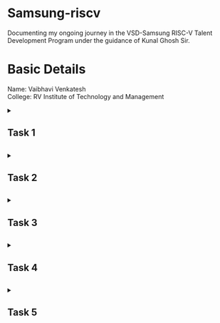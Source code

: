 # Samsung-riscv
Documenting my ongoing journey in the VSD-Samsung RISC-V Talent Development Program under the guidance of Kunal Ghosh Sir.

# Basic Details
Name: Vaibhavi Venkatesh  
College: RV Institute of Technology and Management  

<details>
<summary><h2>Task 1<h2></summary>
<br>
Install all the essential tools required such as Ubuntu on VMBox. Perform a sum to n numbers C program and generate the RISC-V object dump along with -O1 and Ofast compiler optimization flags. 

  <h4>Virtual Machine Working:</h4>
![task1 1 1](https://github.com/user-attachments/assets/c6a7400e-d734-486b-9658-4b261421e2dc)



<h4>Code for sum upto n numbers C program:</h4>

![Screenshot 2025-01-20 134026](https://github.com/user-attachments/assets/5f413315-fbc8-48d9-b6a1-f048246088cc)


<h4>Sum upto n numbers C program output:</h4>

![newctask1](https://github.com/user-attachments/assets/0e29ae1b-e8de-4467-9f8e-01a6cbfd7630)


<h4>Sum upto n numbers C program using RISC-V:</h4>

![riscvcode](https://github.com/user-attachments/assets/7fe08778-e144-4bf1-888a-196874c0b089)

<h4>Sum upto n numbers C program using RISC-V O1 optimization:</h4>

![riscv1](https://github.com/user-attachments/assets/d72e20b8-ff21-4457-b203-70c20d434685)

<h4>Sum upto n numbers C program using RISC-V Ofast optimization:</h4>

![mainriscv](https://github.com/user-attachments/assets/4a12fdf2-25e1-4502-a498-678b109654c8)
![ssriscv](https://github.com/user-attachments/assets/4b729cbb-04b1-4e1a-8a5e-4efc9dd774e7)

</details>


<details>
<summary><h2>Task 2<h2></summary>
<br>
Run SPIKE simulation. A factorial C program is compiled and the same steps is followed to run object dump for each optimization flags and SPIKE simulation. 

<h4>SPIKE simulation of sum upto n numbers C program - O1 optimization:</h4>

![o1task2ss](https://github.com/user-attachments/assets/00ef31d0-5999-4351-8d92-89b7a16fcadd)
![task22c](https://github.com/user-attachments/assets/622f3fed-8fd5-427c-806d-6a48e9ccdc63)

<h4>SPIKE simulation of sum upto n numbers C program - Ofast optimization:</h4>
![ofasttask21](https://github.com/user-attachments/assets/929d4332-d749-4f2b-a1fb-87bddc9fe453)

![assemblytask2](https://github.com/user-attachments/assets/077e37b2-eafe-4f69-bfd0-b1b53978dd45)

<h4>Factorial C program output:</h4>  

![ofasttask2a2assembly](https://github.com/user-attachments/assets/b7c78b0b-4379-47f3-aa20-823a579a0dad)
<h4>Factorial C program using RISC-V:</h4>

![o1task2assembly](https://github.com/user-attachments/assets/7ec3695a-16a0-4364-adcd-c181189337e6)
<h4>Factorial C program using RISC-V O1 optimization:</h4>

![o1task2ss](https://github.com/user-attachments/assets/00ef31d0-5999-4351-8d92-89b7a16fcadd)

<h4>Factorial C program using RISC-V Ofast optimization:</h4>

![ofasttask21](https://github.com/user-attachments/assets/929d4332-d749-4f2b-a1fb-87bddc9fe453)
<h4>SPIKE simulation of factorial C program - O1 optimization:</h4>

![o1task2assembly](https://github.com/user-attachments/assets/7ec3695a-16a0-4364-adcd-c181189337e6)
<h4>SPIKE simulation of factorial C program - Ofast optimization:</h4>

![ofasttask23](https://github.com/user-attachments/assets/0134b8a6-f265-49b1-93bf-e73ab331afc0)


</details>


<details>
<summary><h2>Task 3<h2></summary>
<br>
Instruction types - RISC-V instructions are classified into different types based on their field structure. Each type consists of specific fields, such as opcode, funct3, funct7, immediate values, and register identifiers. 

### **R-type: Register type**
Used for arithmetic and logic operations where all operands are in registers.  
- **Fields**:  
  | **Bits** | **Field**   | **Description**             |
  |----------|-------------|-----------------------------|
  | 0–6      | `opcode`    | Operation code             |
  | 7–11     | `rd`        | Destination register        |
  | 12–14    | `funct3`    | Function code (operation)   |
  | 15–19    | `rs1`       | Source register 1           |
  | 20–24    | `rs2`       | Source register 2           |
  | 25–31    | `funct7`    | Function code (extension)   |

**Example**: `add x1, x2, x3`  
  - `opcode`: 0110011  
  - `funct3`: 000  
  - `funct7`: 0000000  

### **I-type: Immediate type**
Used for arithmetic, logical, load, and immediate operations.  
- **Fields**:  
  | **Bits** | **Field**   | **Description**             |
  |----------|-------------|-----------------------------|
  | 0–6      | `opcode`    | Operation code             |
  | 7–11     | `rd`        | Destination register        |
  | 12–14    | `funct3`    | Function code (operation)   |
  | 15–19    | `rs1`       | Source register 1           |
  | 20–31    | `imm[11:0]` | Immediate value (12 bits)   |

**Example**: `addi x1, x2, -5`  
  - `opcode`: 0010011  
  - `funct3`: 000  

### **S-type: Store type**
Used for store operations (e.g., storing data to memory).  
- **Fields**:  
  | **Bits** | **Field**       | **Description**               |
  |----------|-----------------|-------------------------------|
  | 0–6      | `opcode`        | Operation code               |
  | 7–11     | `imm[4:0]`      | Immediate (low bits)         |
  | 12–14    | `funct3`        | Function code (operation)    |
  | 15–19    | `rs1`           | Source register 1 (address)  |
  | 20–24    | `rs2`           | Source register 2 (data)     |
  | 25–31    | `imm[11:5]`     | Immediate (high bits)        |

**Example**: `sw x2, 8(x1)`  
  - `opcode`: 0100011  
  - `funct3`: 010  

### **B-type: Branch type**
Used for conditional branches.  
- **Fields**:  
  | **Bits** | **Field**       | **Description**               |
  |----------|-----------------|-------------------------------|
  | 0–6      | `opcode`        | Operation code               |
  | 7–11     | `imm[11]`       | Immediate bit 11 (sign bit)  |
  | 12–14    | `funct3`        | Function code (operation)    |
  | 15–19    | `rs1`           | Source register 1            |
  | 20–24    | `rs2`           | Source register 2            |
  | 25–30    | `imm[10:5]`     | Immediate bits 10–5          |
  | 31       | `imm[12]`       | Immediate bit 12             |

**Example**: `beq x1, x2, offset`  
  - `opcode`: 1100011  
  - `funct3`: 000  

### **U-type: Upper immediate type**
Used for operations involving upper 20 bits of immediate data.  
- **Fields**:  
  | **Bits** | **Field**       | **Description**               |
  |----------|-----------------|-------------------------------|
  | 0–6      | `opcode`        | Operation code               |
  | 7–11     | `rd`            | Destination register          |
  | 12–31    | `imm[31:12]`    | Immediate value (upper 20 bits) |

**Example**: `lui x1, 0x12345`  
  - `opcode`: 0110111  

### **J-type: Jump type**
Used for jump operations.  
- **Fields**:  
  | **Bits** | **Field**       | **Description**               |
  |----------|-----------------|-------------------------------|
  | 0–6      | `opcode`        | Operation code               |
  | 7–11     | `rd`            | Destination register          |
  | 12–19    | `imm[19:12]`    | Immediate bits 19–12          |
  | 20       | `imm[11]`       | Immediate bit 11              |
  | 21–30    | `imm[10:1]`     | Immediate bits 10–1           |
  | 31       | `imm[20]`       | Immediate bit 20 (sign bit)   |

**Example**: `jal x1, offset`  
  - `opcode`: 1101111

<details>
<summary><h3>Machine Code:<h3></summary>
<br>
  
![3task](https://github.com/user-attachments/assets/54eb5c50-4887-4453-b577-598d608dad1a)

### **1. Instruction: `addi sp, sp, -32`**
- **Machine Code**: `fe010113`
- **Instruction Type**: I-type  
- **Opcode**: `0010011` (bits [6:0])  
- **Immediate**: `1111111111110000` (-32 in two's complement)  
- **rs1**: `00010` (sp = x2)  
- **funct3**: `000` (add immediate)  
- **rd**: `00010` (sp = x2)

### **2. Instruction: `sd ra, 24(sp)`**
- **Machine Code**: `01113223`
- **Instruction Type**: S-type  
- **Opcode**: `0100011` (bits [6:0])  
- **Immediate**: `00000000011000` (24 split across bits [31:25] and [11:7])  
- **rs1**: `00010` (sp = x2)  
- **rs2**: `00001` (ra = x1)  
- **funct3**: `011` (store doubleword)

### **3. Instruction: `li s1, 16`**
- **Machine Code**: `01000513`
- **Instruction Type**: I-type  
- **Pseudo-instruction**: `li` maps to `addi s1, zero, 16`  
- **Opcode**: `0010011` (bits [6:0])  
- **Immediate**: `00000000001000` (16 in decimal)  
- **rs1**: `00000` (zero = x0)  
- **funct3**: `000` (add immediate)  
- **rd**: `01001` (s1 = x9)

### **4. Instruction: `mv a0, s0`**
- **Machine Code**: `00040513`
- **Instruction Type**: I-type  
- **Pseudo-instruction**: `mv` maps to `addi a0, s0, 0`  
- **Opcode**: `0010011` (bits [6:0])  
- **Immediate**: `00000000000000` (0 in decimal)  
- **rs1**: `01000` (s0 = x8)  
- **funct3**: `000` (add immediate)  
- **rd**: `00101` (a0 = x10)

### **5. Instruction: `jal ra, 101e0 <__muldi3>`**
- **Machine Code**: `0ac000ef`
- **Instruction Type**: J-type  
- **Opcode**: `1101111` (bits [6:0])  
- **Immediate**: `00000010101100` (address offset for 101e0 in decimal)  
- **rd**: `00001` (ra = x1)

### **6. Instruction: `sext.w a1, a0`**
- **Machine Code**: `0005059b`  
- **Instruction Type**: R-type  
- **Opcode**: `0011011` (bits [6:0])  
- **funct7**: `0000000` (bits [31:25])  
- **rs1**: `00101` (a0 = x10)  
- **funct3**: `000` (sign-extend word)  
- **rd**: `01011` (a1 = x11)

### **7. Instruction: `addiw s0, s0, 1`**
- **Machine Code**: `00140093`
- **Instruction Type**: I-type  
- **Opcode**: `0011011` (bits [6:0])  
- **Immediate**: `00000000000001` (1 in decimal)  
- **rs1**: `01000` (s0 = x8)  
- **funct3**: `000` (add immediate word)  
- **rd**: `01000` (s0 = x8)

### **8. Instruction: `bne s0, s1, 101a0 <main+0x1c>`**
- **Machine Code**: `fe941ae3`
- **Instruction Type**: B-type  
- **Opcode**: `1100011` (bits [6:0])  
- **Immediate**: `00000111011110` (address offset for main+0x1c in decimal)  
- **rs1**: `01000` (s0 = x8)  
- **rs2**: `01001` (s1 = x9)  
- **funct3**: `001` (branch not equal)

### **9. Instruction: `andi a3, a1, 1`**
- **Machine Code**: `0015f693`
- **Instruction Type**: I-type  
- **Opcode**: `0010011` (bits [6:0])  
- **Immediate**: `00000000000001` (1 in decimal)  
- **rs1**: `01011` (a1 = x11)  
- **funct3**: `111` (AND immediate)  
- **rd**: `00111` (a3 = x14)

### **10. Instruction: `beqz a3, 101f4 <__muldi3+0x14>`**
- **Machine Code**: `00068663`
- **Instruction Type**: B-type  
- **Pseudo-instruction**: `beqz` maps to `beq a3, zero, 101f4`  
- **Opcode**: `1100011` (bits [6:0])  
- **Immediate**: `00000000001100` (address offset for 101f4 in decimal)  
- **rs1**: `00111` (a3 = x14)  
- **rs2**: `00000` (zero = x0)  
- **funct3**: `000` (branch equal)

### **11. Instruction: `add a0, a0, a2`**
- **Machine Code**: `00c50533`
- **Instruction Type**: R-type  
- **Opcode**: `0110011` (bits [6:0])  
- **funct7**: `0000000` (bits [31:25])  
- **rs1**: `00110` (a2 = x12)  
- **rs2**: `00101` (a0 = x10)  
- **funct3**: `000` (add)  
- **rd**: `00101` (a0 = x10)

### **12. Instruction: `srli a1, a1, 0x1`**
- **Machine Code**: `00105593`
- **Instruction Type**: I-type  
- **Opcode**: `0010011` (bits [6:0])  
- **funct7**: `0000000` (bits [31:25])  
- **Immediate**: `00000000000001` (1 in decimal)  
- **rs1**: `01011` (a1 = x11)  
- **funct3**: `101` (shift right logical immediate)  
- **rd**: `01011` (a1 = x11)

### **13. Instruction: `slli a2, a2, 0x1`**
- **Machine Code**: `00161613`
- **Instruction Type**: I-type  
- **Opcode**: `0010011` (bits [6:0])  
- **funct7**: `0000000` (bits [31:25])  
- **Immediate**: `00000000000001` (1 in decimal)  
- **rs1**: `00110` (a2 = x12)  
- **funct3**: `001` (shift left logical immediate)  
- **rd**: `00110` (a2 = x12)

### **14. Instruction: `bnez a1, 101e8 <__muldi3+0x8>`**
- **Machine Code**: `fe0596e3`
- **Instruction Type**: B-type  
- **Pseudo-instruction**: `bnez` maps to `bne a1, zero, 101e8`  
- **Opcode**: `1100011` (bits [6:0])  
- **Immediate**: `11111111110000` (address offset for 101e8 in decimal)  
- **rs1**: `01011` (a1 = x11)  
- **rs2**: `00000` (zero = x0)  
- **funct3**: `001` (branch not equal)

### **15. Instruction: `ret`**
- **Machine Code**: `00008067`
- **Instruction Type**: I-type  
- **Opcode**: `1100011` (bits [6:0])  
- **funct3**: `000`  
- **rd**: `00000`  
- **rs1**: `00001` (ra = x1)
  
### Screenshots
![Screenshot 2025-01-18 001724](https://github.com/user-attachments/assets/a0b4a656-40e2-4717-8150-50e5986d4aa4)
![3task](https://github.com/user-attachments/assets/89a44781-650c-410d-af9d-49a89bfea188)
![3task15](https://github.com/user-attachments/assets/e15d869f-ed43-4e8b-88c2-f203ecf0d315)
</details>
</details>




<details>
<summary><h2>Task 4<h2></summary>
<br>
A simulation environment (iverilog, gtkwave) is set up and the functional simulation of the RISC-V core Verilog netlist and testbench is run and the functional correctness of the core is checked by observing the output waveform.  

<h4>Verilog netlist code: </h4>  

[Verilog netlist code](https://github.com/Tech-Hades/samsung-riscv/blob/main/Task%204/Verilog%20netlist%20code)

<h4>Verilog testbench code: </h4>  

  [Verilog testbench code](https://github.com/Tech-Hades/samsung-riscv/blob/main/Task%204/Verilog%20testbench%20code)

<h4>GTKWave analyzer: </h4>  

![2 task4](https://github.com/user-attachments/assets/3276e64a-fc93-430a-879e-89f061404208)


### Output Waveforms

### **1. Instruction: `ADD R6, R2, R1`**  
![task4 123](https://github.com/user-attachments/assets/f72d1b67-3a9c-44a1-b497-d0e2675158e7)


### **2. Instruction: `SUB R7, R1, R2`**  
![task4 13-1](https://github.com/user-attachments/assets/deedf05f-7ae9-4607-849e-3581cfd3503e)



### **3. Instruction: `AND R8, R1, R3`**  
![task4 251](https://github.com/user-attachments/assets/4f5be13b-8115-4bf8-bb46-c61177d5d24d)


### **4. Instruction: `OR R9, R2, R5`**  
![task4 147](https://github.com/user-attachments/assets/b2f9a555-381a-421e-abc7-6a0e87c94d2c)



### **5. Instruction: `XOR R10, R1, R4`**  
![task4 245](https://github.com/user-attachments/assets/e4c165eb-a021-4240-a5a2-7a0a592be26a)



### **6. Instruction: `SLT R1, R2, R4`**  
![task4 451](https://github.com/user-attachments/assets/eeb4fc33-600a-43e5-b02f-1963a6c90385)



### **7. Instruction: `ADDI R12, R4, 5`**  
![task4 1229](https://github.com/user-attachments/assets/1f473649-7e26-4fd8-be11-6910c91d4d56)


### **8. Instruction: `BEQ R0, R0, 15`**  
![task4 25 11](https://github.com/user-attachments/assets/26408669-726b-4142-b209-b8bfe7b427b7)



### **9. Instruction: `BNE R0, R1, 20`**  
![task4 4 27](https://github.com/user-attachments/assets/0e35cf92-8acd-4d56-86a9-80505366b94d)



### **10. Instruction: `SLL R15, R1, R2`**  
![task4 0 xx 3](https://github.com/user-attachments/assets/e5e1d5ed-bfce-4999-bb2a-aa97a7b681bb)


</details>

<details>
<summary><h2>Task 5<h2></summary>
<br>
<h2>2-Bit Comparision Circuit Using VSD Squadron Mini</h2>

## Project Overview

This project aims to design and implement a 2-bit comparator using the VSDSquadron Mini board. A 2-bit comparator is a digital circuit that compares two 2-bit binary numbers and indicates whether one number is greater than, less than, or equal to the other. The project involves designing the comparator logic using C programming in Visual Studio Code, setting up the hardware connections on a breadboard, and verifying the functionality through LEDs connected to the output.

### Objective:
- Design a 2-bit comparator using C programming.
- Implement the designed comparator on the VSDSquadron Mini board.
- Verify the correct functionality of the comparator by using LEDs to display the comparison results.
- Gain hands-on experience in digital circuit design, C programming, and hardware implementation.

### Components
- **VSDSquadron Mini Board**
- **Breadboard and Jumper Wires**
- **LEDs**
- **Resistors**

### Hardware Connections
![vsdpro](https://github.com/user-attachments/assets/c26d27b9-b34c-4103-81ae-e07d888cd77e)


### Pin Configuration
| LED  | VSD SQUADRON BOARD |
|------|--------------------|
| LED1 | PIN4 (PD4)         |
| LED2 | PIN5 (PD5)         |
| LED3 | PIN6 (PD6)         |

### Functional Description
- **A > B**: LED1 (Yellow) lights up when A is greater than B.
- **A < B**: LED2 (Red) lights up when A is less than B.
- **A = B**: LED3 (Green) lights up when both numbers are equal.

### Truth Table of 2-bit comparator
| A1 | A0 | B1 | B0 | A > B | A = B | A < B |
|----|----|----|----|-------|-------|-------|
| 0  | 0  | 0  | 0  | 0     | 1     | 0     |
| 0  | 0  | 0  | 1  | 0     | 0     | 1     |
| 0  | 0  | 1  | 0  | 0     | 0     | 1     |
| 0  | 0  | 1  | 1  | 0     | 0     | 1     |
| 0  | 1  | 0  | 0  | 1     | 0     | 0     |
| 0  | 1  | 0  | 1  | 0     | 1     | 0     |
| 0  | 1  | 1  | 0  | 0     | 0     | 1     |
| 0  | 1  | 1  | 1  | 0     | 0     | 1     |
| 1  | 0  | 0  | 0  | 1     | 0     | 0     |
| 1  | 0  | 0  | 1  | 1     | 0     | 0     |
| 1  | 0  | 1  | 0  | 0     | 1     | 0     |
| 1  | 0  | 1  | 1  | 0     | 0     | 1     |
| 1  | 1  | 0  | 0  | 1     | 0     | 0     |
| 1  | 1  | 0  | 1  | 1     | 0     | 0     |
| 1  | 1  | 1  | 0  | 1     | 0     | 0     |
| 1  | 1  | 1  | 1  | 0     | 1     | 0     |

## Code for Implementation

### C Code for 2-bit Comparator
This is the code to be uploaded to the VSDSquadron Mini Board.

```c
#include <ch32v00x.h>
#include <debug.h>
#include<stdio.h>

#define LED1_PIN GPIO_Pin_4 // Yellow LED
#define LED2_PIN GPIO_Pin_5 // Red LED
#define LED3_PIN GPIO_Pin_6 // Green LED
#define LED_PORT GPIOD

void GPIO_Config(void) {
    // Enable the clock for GPIOD
    RCC_APB2PeriphClockCmd(RCC_APB2Periph_GPIOD, ENABLE);

    // Configure PD4, PD5, and PD6 as outputs
    GPIO_InitTypeDef GPIO_InitStructure;
    GPIO_InitStructure.GPIO_Pin = LED1_PIN | LED2_PIN | LED3_PIN ;
    GPIO_InitStructure.GPIO_Mode = GPIO_Mode_Out_PP; // Push-pull output
    GPIO_InitStructure.GPIO_Speed = GPIO_Speed_50MHz;
    GPIO_Init(LED_PORT, &GPIO_InitStructure);
}

void compare_2bit(uint8_t a, uint8_t b) {
    // Clear all LEDs
    GPIO_ResetBits(LED_PORT, LED1_PIN | LED2_PIN | LED3_PIN);

    if (a > b) {
      // Light up LED1 if a > b
        GPIO_SetBits(LED_PORT, LED1_PIN);
    } else if (a == b) {
        // Light up LED2 if a == b
        GPIO_SetBits(LED_PORT, LED2_PIN);
    } else {
        // Light up LED3 if a < b
        GPIO_SetBits(LED_PORT, LED3_PIN);
    }  
}

int main(void) {   
    NVIC_PriorityGroupConfig(NVIC_PriorityGroup_2);
    SystemCoreClockUpdate();
    Delay_Init();

    // Initialize the GPIO for the LEDs
    GPIO_Config();

    // Main loop to iterate over all possible 2-bit numbers  
    for (uint8_t a = 0; a <= 3; a++) {
        for (uint8_t b = 0; b <= 3; b++) {
            compare_2bit(a, b);
            Delay_Ms(5000); // Delay for visualization
        }
    }
    
    return 0;
}

c```
</details>

<details>
## Video link 
[Watch the demo video](https://drive.google.com/file/d/1wr7s27CVykZ6kW5hA_j6HbXZJ8SNijDc/view?usp=drivesdk)

## Applications

- **Digital Systems**: Used in microprocessors and digital logic circuits for comparison operations.  
- **Embedded Systems**: Helps in decision-making circuits for embedded applications.  
- **Arithmetic & Logic Units (ALUs)**: A fundamental component in ALUs for binary number comparisons.  
- **Error Detection**: Used in data verification systems to compare transmitted and received data.  
- **Automation & Robotics**: Plays a role in control systems where logical decisions are required.

</details>



